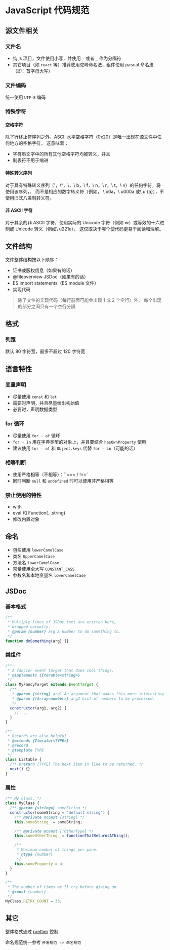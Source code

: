 # JavaScript 代码规范

## 源文件相关

### 文件名

- 纯 js 项目，文件使用小写，并使用 `-` 或者 `_` 作为分隔符
- 其它项目（如 `react` 等）推荐使用驼峰命名法，组件使用 pascal 命名法（即：首字母大写）

### 文件编码

统一使用 `UTF-8` 编码

### 特殊字符

#### 空格字符

除了行终止符序列之外，ASCII 水平空格字符（0x20）是唯一出现在源文件中任何地方的空格字符。 这意味着：

- 字符串文字中的所有其他空格字符均被转义，并且
- 制表符不用于缩进

#### 特殊转义序列

对于具有特殊转义序列（\'，\“，\\，\ b，\ f，\ n，\ r，\ t，\ v）的任何字符，将使用该序列，、
而不是相应的数字转义符（例如， \ x0a，\ u000a 或\ u {a}），不使用旧式八进制转义符。

#### 非 ASCII 字符

对于其余的非 ASCII 字符，使用实际的 Unicode 字符（例如 ∞）或等效的十六进制或 Unicode 转义（例如\ u221e），
这仅取决于哪个使代码更易于阅读和理解。

## 文件结构

文件整体结构按以下顺序：

- 证书或版权信息（如果有的话）
- @fileoverview JSDoc（如果有的话）
- ES import statements（ES module 文件）
- 实现代码

> 除了文件的实现代码（每行前面可能会出现 1 或 2 个空行）外，
> 每个出现的部分之间只有一个空行分隔

## 格式

### 列宽

默认 80 字符宽，最多不超过 120 字符宽

## 语言特性

### 变量声明

- 尽量使用 `const` 和 `let`
- 需要时声明，并且尽量给出初始值
- 必要时，声明数据类型

### for 循环

- 尽量使用 `for - of` 循环
- `for - in` 用在字典类型的对象上，并且要结合 `hasOwnProperty` 使用
- 建议使用 `for - of` 和 `Object.keys` 代替 `for - in`（可能的话）

### 相等判断

- 使用严格相等（不相等）：``=== / !==`
- 同时判断 `null` 和 `undefined` 时可以使用非严格相等

### 禁止使用的特性

- with
- eval 和 Function(...string)
- 修改内置对象

## 命名

- 包名使用 `lowerCamelCase`
- 类名 `UpperCamelCase`
- 方法名 `lowerCamelCase`
- 常量使用全大写 `CONSTANT_CASS`
- 参数名和本地变量名 `lowerCamelCase`

## JSDoc

### 基本格式

```javascript
/**
 * Multiple lines of JSDoc text are written here,
 * wrapped normally.
 * @param {number} arg A number to do something to.
 */
function doSomething(arg) {}
```

### 类组件

```javascript
/**
 * A fancier event target that does cool things.
 * @implements {Iterable<string>}
 */
class MyFancyTarget extends EventTarget {
  /**
   * @param {string} arg1 An argument that makes this more interesting.
   * @param {!Array<number>} arg2 List of numbers to be processed.
   */
  constructor(arg1, arg2) {
    // ...
  }
}

/**
 * Records are also helpful.
 * @extends {Iterator<TYPE>}
 * @record
 * @template TYPE
 */
class Listable {
  /** @return {TYPE} The next item in line to be returned. */
  next() {}
}
```

### 属性

```javascript
/** My class. */
class MyClass {
  /** @param {string=} someString */
  constructor(someString = 'default string') {
    /** @private @const {string} */
    this.someString_ = someString;

    /** @private @const {!OtherType} */
    this.someOtherThing_ = functionThatReturnsAThing();

    /**
     * Maximum number of things per pane.
     * @type {number}
     */
    this.someProperty = 4;
  }
}

/**
 * The number of times we'll try before giving up.
 * @const {number}
 */
MyClass.RETRY_COUNT = 33;
```

## 其它

整体格式通过 [prettier](https://prettier.io/) 控制

命名规范统一参考 `开发规范 -> 命名规范`
